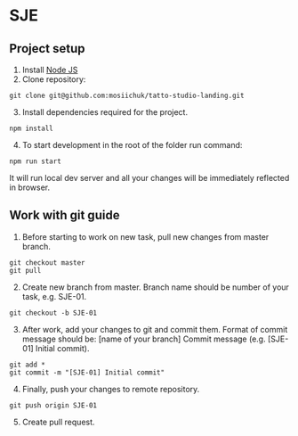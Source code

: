 # SJE
## Project setup
1. Install [Node JS](https://nodejs.org/uk/)
2. Clone repository: 
```
git clone git@github.com:mosiichuk/tatto-studio-landing.git
```
3. Install dependencies required for the project.
```
npm install
```
4. To start development in the root of the folder run command:
```
npm run start
```
It will run local dev server and all your changes will be immediately reflected in browser.

## Work with git guide
1. Before starting to work on new task, pull new changes from master branch.
```
git checkout master
git pull
```
2. Create new branch from master. Branch name should be number of your task, e.g. SJE-01.
```
git checkout -b SJE-01
```
3. After work, add your changes to git and commit them. Format of commit message should be: [name of your branch] Commit message (e.g. [SJE-01] Initial commit).
```
git add *
git commit -m "[SJE-01] Initial commit"
```
4. Finally, push your changes to remote repository.
```
git push origin SJE-01
```
5. Create pull request.

